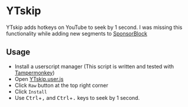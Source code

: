 # YTskip
YTskip adds hotkeys on YouTube to seek by 1 second. I was missing this functionality while adding new segments to [SponsorBlock](https://sponsor.ajay.app/)

## Usage
- Install a userscript manager
(This script is written and tested with [Tampermonkey](https://www.tampermonkey.net/))
- Open [YTskip.user.js](YTskip.user.js)
- Click `Raw` button at the top right corner
- Click `Install`
- Use <KBD>Ctrl</KBD>+<KBD>,</KBD> and <KBD>Ctrl</KBD>+<KBD>.</KBD> keys to seek by 1 second.
